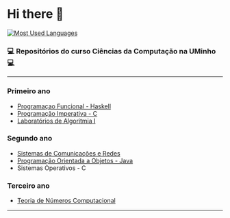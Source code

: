 # Hi there 👋

[![Most Used Languages](https://github-readme-stats.vercel.app/api/top-langs/?username=miguelii&layout=compact)](https://github.com/anuraghazra/github-readme-stats)





### 💻 Repositórios do curso Ciências da Computação na UMinho 💻
____________________________
### Primeiro ano 

- [Programaçao Funcional - Haskell](https://github.com/Miguelii/PF)
- [Programação Imperativa - C](https://github.com/Miguelii/PI)
- [Laboratórios de Algoritmia I](https://github.com/Miguelii/Labs-de-Algoritmia-I)


### Segundo ano

- [Sistemas de Comunicações e Redes](https://github.com/Miguelii/SCR)
- [Programação Orientada a Objetos - Java](https://github.com/Miguelii/POO)
- Sistemas Operativos - C



### Terceiro ano

- [Teoria de Números Computacional](https://github.com/Miguelii/TNC)
____________________________
